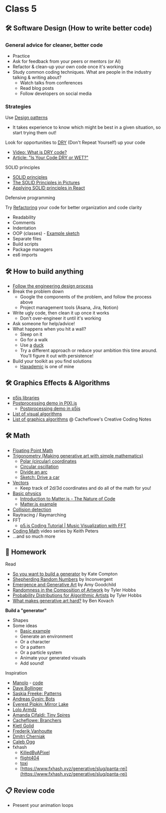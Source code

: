 # Class 5

## 🛠️ Software Design (How to write better code)

### General advice for cleaner, better code
- Practice
- Ask for feedback from your peers or mentors (or AI)
- Refactor & clean-up your own code once it's working
- Study common coding techniques. What are people in the industry talking & writing about?
  - Watch talks from conferences
  - Read blog posts
  - Follow developers on social media

### Strategies

Use [Design patterns](https://medium.com/educative/the-7-most-important-software-design-patterns-d60e546afb0e)
- It takes experience to know which might be best in a given situation, so start trying them out!

Look for opportunities to [DRY](https://en.wikipedia.org/wiki/Don%27t_repeat_yourself) (Don't Repeat Yourself) up your code
- [Video: What is DRY code?](https://www.youtube.com/watch?v=HwTcjWtDAfc)
- [Article: "Is Your Code DRY or WET?"](https://dzone.com/articles/is-your-code-dry-or-wet)

SOLID principles
- [SOLID principles](https://stackoverflow.blog/2021/11/01/why-solid-principles-are-still-the-foundation-for-modern-software-architecture/)
- [The SOLID Principles in Pictures](https://medium.com/backticks-tildes/the-s-o-l-i-d-principles-in-pictures-b34ce2f1e898)
- [Applying SOLID principles in React](https://konstantinlebedev.com/solid-in-react/)

Defensive programming

Try [Refactoring](https://refactoring.guru/) your code for better organization and code clarity
- Readability
- Comments
- Indentation
- OOP (classes) - [Example sketch](https://editor.p5js.org/cacheflowe/sketches/488Fdh1O1)
- Separate files
- Build scripts
- Package managers
- es6 imports

## 🛠️ How to build anything

- [Follow the engineering design process](../images/engineering-design-process.jfif)
- Break the problem down
  - Google the components of the problem, and follow the process above
  - Project management tools (Asana, Jira, Notion)
- Write ugly code, then clean it up once it works
  - Don't over-engineer it until it's working
- Ask someone for help/advice!
- What happens when you hit a wall?
  - Sleep on it
  - Go for a walk
  - Use [a](https://en.wikipedia.org/wiki/Rubber_duck_debugging) [duck](https://rubberduckdebugging.com/)
  - Try a different approach or reduce your ambition this time around. You'll figure it out with persistence!
- Build your toolkit as you find solutions
  - [Haxademic](https://github.com/cacheflowe/haxademic/) is one of mine

## 🛠️ Graphics Effects & Algorithms

- [p5js libraries](https://p5js.org/libraries/)
- [Postprocessing demo in PIXI.js](https://pixijs.io/filters/examples/)
  - [Postprocessing demo in p5js](https://editor.p5js.org/cacheflowe/sketches/nnrNlvnFF)
- [List of visual algorithms](https://thatcreativecode.page/)
- [List of graphics algorithms](https://github.com/cacheflowe/creative-coding-notes#graphics-concepts) @ Cacheflowe's Creative Coding Notes

## 🛠️ Math

- [Floating Point Math](https://0.30000000000000004.com/)
- [Trigonometry (Making generative art with simple mathematics)](https://www.hailpixel.com/articles/generative-art-simple-mathematics)
  - [Polar (circular) coordinates](https://editor.p5js.org/cacheflowe/sketches/22CiPOyiN)
  - [Circular oscillation](https://editor.p5js.org/cacheflowe/sketches/QazkuY-bZ)
  - [Divide an arc](https://editor.p5js.org/cacheflowe/sketches/_9FdBq40-)
  - [Sketch: Drive a car](https://editor.p5js.org/cacheflowe/sketches/SSqX9j2X-)
- [Vectors](https://p5js.org/reference/p5.Vector/sub/)
  - Keep track of 2d/3d coordinates and do all of the math for you!
- [Basic physics](https://editor.p5js.org/cacheflowe/sketches/488Fdh1O1)
  - [Introduction to Matter.js - The Nature of Code](https://www.youtube.com/watch?v=urR596FsU68)
  - [Matter.js example](https://editor.p5js.org/mahdadbor/sketches/pSIth_A61)
- [Collision detection](https://www.jeffreythompson.org/collision-detection/)
- Raytracing / Raymarching
- FFT
  - [p5.js Coding Tutorial | Music Visualization with FFT](https://www.youtube.com/watch?v=8O5aCwdopLo)
- [Coding Math](https://www.youtube.com/user/codingmath) video series by Keith Peters
- ...and so much more

## 📝 Homework

Read

- [So you want to build a generator](http://galaxykate0.tumblr.com/post/139774965871/so-you-want-to-build-a-generator) by Kate Compton
- [Shepherding Random Numbers](https://inconvergent.net/2016/shepherding-random-numbers/) by Inconvergent
- [Emergence and Generative Art](https://www.amygoodchild.com/blog/emergence) by Amy Goodchild
- [Randomness in the Composition of Artwork](https://tylerxhobbs.com/essays/2014/randomness-in-the-composition-of-artwork) by Tyler Hobbs
- [Probability Distributions for Algorithmic Artists](https://tylerxhobbs.com/essays/2014/probability-distributions-for-algorithmic-artists) by Tyler Hobbs
- [What makes generative art hard?](https://bendotk.com/writing/what-makes-generative-art-hard) by Ben Kovach

**Build a "generator"**

- Shapes
- Some ideas
  - [Basic example](https://editor.p5js.org/cacheflowe/sketches/JytAPkkLQ0)
  - Generate an environment
  - Or a character
  - Or a pattern
  - Or a particle system
  - Animate your generated visuals
  - Add sound!

Inspiration

- [Manolo](https://www.behance.net/manoloide) - [code](https://github.com/manoloide/AllSketchs)
- [Dave Bollinger](https://www.flickr.com/photos/davebollinger/)
- [Saskia Freeke: Patterns](http://sasj.nl/)
- [Andreas Gysin: Bots](https://www.instagram.com/p/B9KGXmNByRa/)
- [Everest Pipkin: Mirror Lake](https://everestpipkin.itch.io/mirrorlake)
- [Lolo Armdz](https://www.instagram.com/p/Bo9XS81HomN/)
- [Amanda Cifaldi: Tiny Spires](https://botsin.space/@tinyspires)
- [Cacheflowe: Branchers](https://www.threads.net/@cacheflowe/post/Cu0sWaTAX7R)
- [Kjetl Golid](https://www.instagram.com/p/B1FUsgSANMz/)
- [Frederik Vanhoutte](https://www.instagram.com/p/B9scpU8HgXY/)
- [Dmitri Cherniak](https://www.instagram.com/p/CDzmKONnAlj/)
- [Caleb Ogg](https://www.instagram.com/p/B_YjBSYnMn1/)
- fxhash
  - [KilledByAPixel](https://www.fxhash.xyz/u/KilledByAPixel)
  - [flight404](https://www.fxhash.xyz/u/flight404)
  - [toxi](https://www.fxhash.xyz/u/toxi)
  - [https://www.fxhash.xyz/generative/slug/panta-rei](https://www.fxhash.xyz/generative/slug/panta-rei)

## 📋 Review code

- Present your animation loops
